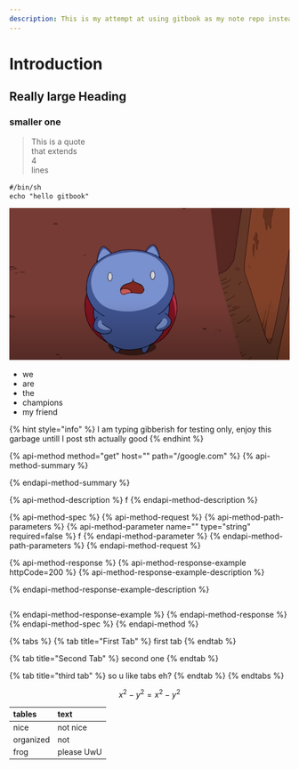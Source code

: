 ```yaml
---
description: This is my attempt at using gitbook as my note repo instead of notion
---
```


# Introduction

## Really large Heading

### smaller one

> This is a quote  
> that extends  
> 4  
> lines

```text
#/bin/sh
echo "hello gitbook"

```

![Cute image for CatBug](.gitbook/assets/screenshot_17.png)



* we
* are
* the
* champions
* my friend

{% hint style="info" %}
I am typing gibberish for testing only, enjoy this garbage untill I post sth actually good
{% endhint %}

{% api-method method="get" host="" path="/google.com" %}
{% api-method-summary %}

{% endapi-method-summary %}

{% api-method-description %}
f
{% endapi-method-description %}

{% api-method-spec %}
{% api-method-request %}
{% api-method-path-parameters %}
{% api-method-parameter name="" type="string" required=false %}
f
{% endapi-method-parameter %}
{% endapi-method-path-parameters %}
{% endapi-method-request %}

{% api-method-response %}
{% api-method-response-example httpCode=200 %}
{% api-method-response-example-description %}

{% endapi-method-response-example-description %}

```

```
{% endapi-method-response-example %}
{% endapi-method-response %}
{% endapi-method-spec %}
{% endapi-method %}

{% tabs %}
{% tab title="First Tab" %}
first tab
{% endtab %}

{% tab title="Second Tab" %}
second one
{% endtab %}

{% tab title="third tab" %}
so u like tabs eh?
{% endtab %}
{% endtabs %}

$$
x^2-y^2 = x^2 - y^2
$$

| tables | text |
| :--- | :--- |
| nice | not nice |
| organized | not |
| frog  | please UwU |

